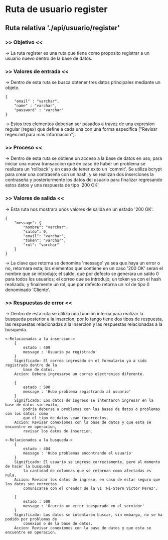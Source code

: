 # Ruta de usuario register #
## Ruta relativa './api/usuario/register' ##

###  >> Objetivo << ####
->  La ruta register es una ruta que tiene como proposito registrar a un usuario nuevo 
    dentro de la base de datos.

### >> Valores de entrada << ###
->  Dentro de esta ruta se busca obtener tres datos principales mediante un objeto.

    {
        "email" : "varchar",
        "name" : "varchar",
        "password" : "varchar"
    }

->  Estos tres elementos deberian ser pasados a travez de una expresion regular (regex) 
    que define a cada una con una forma especifica ["Revisar regex.md para mas informacion"].

### >> Proceso << ###
->  Dentro de esta ruta se obtiene un acceso a la base de datos en uso, para iniciar una
    nueva transaccion que en caso de haber un problema se realizara un 'rollback' y en caso
    de tener exito un 'commit'. Se utiliza bcrypt para crear una contraseña con un hash, 
    y se realizan dos inserciones la contraseña y posteriormente los datos del usuario para
    finalizar regresando estos datos y una respuesta de tipo '200 OK'.

### >> Valores de salida << ###
->  Esta ruta nos mostrara unos valores de salida en un estado '200 OK'.

    {
        "message": {
            "nombre": "varchar",
            "saldo": 0,
            "email": "varchar",
            "token": "varchar",
            "rol": "varchar"
        }   
    }
    
->  La clave que retorna se denomina 'message' ya sea que haya un error o no, retornara 
    esta; los elementos que contiene en un caso '200 OK' seran el nombre que se introdujo;
    el saldo, que por defecto se generara un saldo 0 para todos los usuarios; el correo que 
    se introdujo; un token ya con el hash realizado; y finalmente un rol, que por defecto 
    retorna un rol de tipo 0 denominado 'Cliente'.

### >> Respuestas de error << ###
->  Dentro de esta ruta se utiliza una funcion interna para realizar la busqueda posterior 
    a la insercion, por lo tango tiene dos tipos de respuesta, las respuestas relacionadas
    a la insercion y las respuestas relacionadas a la busqueda.
    
    <-Relacionadas a la insercion->
        {
            estado : 409
            message : 'Usuario ya registrado'
        }
        Significado: El correo ingresado en el formulario ya a sido registrado dentro de la 
            base de datos.
        Accion: Debera ingresarse un correo electronico diferente.

        {
            estado : 500
            message : 'Hubo problema registrando al usuario'
        }
        Significado: Los datos de ingreso se intentaron ingresar en la base de datos sin exito,
            podria deberse a problemas con las bases de datos o problemas con los datos, como 
            que el tipo de datos sean incorrectos.
        Accion: Revisar conexiones con la base de datos y que esta se encuentre en operacion,
            revisar los datos de insercion.

    <-Relacionados a la busqueda->
        {
            estado : 404
            message : 'Hubo problemas encontrando el usuario'
        }
        Significado: El usuario se ingreso correctamente, pero al momento de hacer la busqueda 
            la cantidad de columnas que se retornan como afectadas es nula.
        Accion: Revisar los datos de ingreso, en caso de estar seguro que los datos son correctos
            comunicarse con el creador de la v1 'Hi-Stern Victor Perez'.

        {
            estado : 500
            message : 'Ocurrio un error inesperado en el servidor'
        }
        Significado: Los datos se intentaron buscar, sin embargo, no se ha podido por problemas de
            conexion o de la base de datos.
        Accion: Revisar conexiones con la base de datos y que esta se encuentre en operacion.